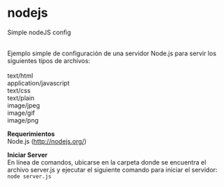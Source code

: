 nodejs
======

Simple nodeJS config

<br>
Ejemplo simple de configuración de una servidor Node.js para servir los siguientes tipos de archivos:<br><br>
text/html<br>
application/javascript<br> 
text/css<br>
text/plain<br>
image/jpeg<br>
image/gif<br>
image/png

**Requerimientos**
<br>Node.js (http://nodejs.org/)

**Iniciar Server**
<br>
En línea de comandos, ubicarse en la carpeta donde se encuentra el archivo server.js y ejecutar el siguiente comando para iniciar el servidor:
<br>`node server.js`

